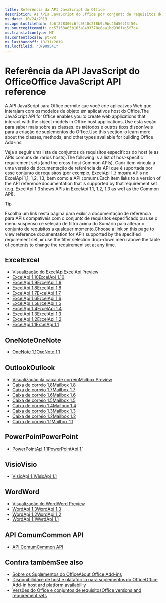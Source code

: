 ```yaml
---
title: Referência da API JavaScript do Office
description: As APIs JavaScript do Office por conjunto de requisitos de host
ms.date: 10/24/2019
ms.openlocfilehash: fb6f228306c6fc5840c2f8b9c9bc46d56b43f50c
ms.sourcegitcommit: dc57153a05b103a8493370c8aa1bd936f4d5f7c4
ms.translationtype: MT
ms.contentlocale: pt-BR
ms.lasthandoff: 10/31/2019
ms.locfileid: "37909541"
---
```

# <a name="office-javascript-api-reference"></a><span data-ttu-id="bcbea-103">Referência da API JavaScript do Office</span><span class="sxs-lookup"><span data-stu-id="bcbea-103">Office JavaScript API reference</span></span>

<span data-ttu-id="bcbea-104">A API JavaScript para Office permite que você crie aplicativos Web que interajam com os modelos de objeto em aplicativos host do Office.</span><span class="sxs-lookup"><span data-stu-id="bcbea-104">The JavaScript API for Office enables you to create web applications that interact with the object models in Office host applications.</span></span> <span data-ttu-id="bcbea-105">Use esta seção para saber mais sobre as classes, os métodos e outros tipos disponíveis para a criação de suplementos do Office.</span><span class="sxs-lookup"><span data-stu-id="bcbea-105">Use this section to learn more about the classes, methods, and other types available for building Office Add-ins.</span></span>

<span data-ttu-id="bcbea-106">Veja a seguir uma lista de conjuntos de requisitos específicos do host (e as APIs comuns de vários hosts).</span><span class="sxs-lookup"><span data-stu-id="bcbea-106">The following is a list of host-specific requirement sets (and the cross-host Common APIs).</span></span> <span data-ttu-id="bcbea-107">Cada item vincula a uma versão da documentação de referência da API que é suportada por esse conjunto de requisitos (por exemplo, ExcelApi 1,3 mostra APIs no ExcelApi 1,1, 1,2, 1,3, bem como a API comum).</span><span class="sxs-lookup"><span data-stu-id="bcbea-107">Each item links to a version of the API reference documentation that is supported by that requirement set (e.g. ExcelApi 1.3 shows APIs in ExcelApi 1.1, 1.2, 1.3 as well as the Common API).</span></span>

> [!TIP]
> <span data-ttu-id="bcbea-108">Escolha um link nesta página para exibir a documentação de referência para APIs compatíveis com o conjunto de requisitos especificado ou use o menu suspenso de seleção de filtro acima do Sumário para alterar o conjunto de requisitos a qualquer momento.</span><span class="sxs-lookup"><span data-stu-id="bcbea-108">Choose a link on this page to view reference documentation for APIs supported by the specified requirement set, or use the filter selection drop-down menu above the table of contents to change the requirement set at any time.</span></span>

## <a name="excel"></a><span data-ttu-id="bcbea-109">Excel</span><span class="sxs-lookup"><span data-stu-id="bcbea-109">Excel</span></span>

- [<span data-ttu-id="bcbea-110">Visualização do ExcelApi</span><span class="sxs-lookup"><span data-stu-id="bcbea-110">ExcelApi Preview</span></span>](/javascript/api/excel?view=excel-js-preview)
- [<span data-ttu-id="bcbea-111">ExcelApi 1.10</span><span class="sxs-lookup"><span data-stu-id="bcbea-111">ExcelApi 1.10</span></span>](/javascript/api/excel?view=excel-js-1.10)
- [<span data-ttu-id="bcbea-112">ExcelApi 1.9</span><span class="sxs-lookup"><span data-stu-id="bcbea-112">ExcelApi 1.9</span></span>](/javascript/api/excel?view=excel-js-1.9)
- [<span data-ttu-id="bcbea-113">ExcelApi 1.8</span><span class="sxs-lookup"><span data-stu-id="bcbea-113">ExcelApi 1.8</span></span>](/javascript/api/excel?view=excel-js-1.8)
- [<span data-ttu-id="bcbea-114">ExcelApi 1.7</span><span class="sxs-lookup"><span data-stu-id="bcbea-114">ExcelApi 1.7</span></span>](/javascript/api/excel?view=excel-js-1.7)
- [<span data-ttu-id="bcbea-115">ExcelApi 1.6</span><span class="sxs-lookup"><span data-stu-id="bcbea-115">ExcelApi 1.6</span></span>](/javascript/api/excel?view=excel-js-1.6)
- [<span data-ttu-id="bcbea-116">ExcelApi 1.5</span><span class="sxs-lookup"><span data-stu-id="bcbea-116">ExcelApi 1.5</span></span>](/javascript/api/excel?view=excel-js-1.5)
- [<span data-ttu-id="bcbea-117">ExcelApi 1.4</span><span class="sxs-lookup"><span data-stu-id="bcbea-117">ExcelApi 1.4</span></span>](/javascript/api/excel?view=excel-js-1.4)
- [<span data-ttu-id="bcbea-118">ExcelApi 1.3</span><span class="sxs-lookup"><span data-stu-id="bcbea-118">ExcelApi 1.3</span></span>](/javascript/api/excel?view=excel-js-1.3)
- [<span data-ttu-id="bcbea-119">ExcelApi 1.2</span><span class="sxs-lookup"><span data-stu-id="bcbea-119">ExcelApi 1.2</span></span>](/javascript/api/excel?view=excel-js-1.2)
- [<span data-ttu-id="bcbea-120">ExcelApi 1.1</span><span class="sxs-lookup"><span data-stu-id="bcbea-120">ExcelApi 1.1</span></span>](/javascript/api/excel?view=excel-js-1.1)

## <a name="onenote"></a><span data-ttu-id="bcbea-121">OneNote</span><span class="sxs-lookup"><span data-stu-id="bcbea-121">OneNote</span></span>

- [<span data-ttu-id="bcbea-122">OneNote 1,1</span><span class="sxs-lookup"><span data-stu-id="bcbea-122">OneNote 1.1</span></span>](/javascript/api/onenote?view=onenote-js-1.1)

## <a name="outlook"></a><span data-ttu-id="bcbea-123">Outlook</span><span class="sxs-lookup"><span data-stu-id="bcbea-123">Outlook</span></span>

- [<span data-ttu-id="bcbea-124">Visualização da caixa de correio</span><span class="sxs-lookup"><span data-stu-id="bcbea-124">Mailbox Preview</span></span>](/javascript/api/outlook?view=outlook-js-preview)
- [<span data-ttu-id="bcbea-125">Caixa de correio 1,8</span><span class="sxs-lookup"><span data-stu-id="bcbea-125">Mailbox 1.8</span></span>](/javascript/api/outlook?view=outlook-js-1.8)
- [<span data-ttu-id="bcbea-126">Caixa de correio 1.7</span><span class="sxs-lookup"><span data-stu-id="bcbea-126">Mailbox 1.7</span></span>](/javascript/api/outlook?view=outlook-js-1.7)
- [<span data-ttu-id="bcbea-127">Caixa de correio 1.6</span><span class="sxs-lookup"><span data-stu-id="bcbea-127">Mailbox 1.6</span></span>](/javascript/api/outlook?view=outlook-js-1.6)
- [<span data-ttu-id="bcbea-128">Caixa de correio 1.5</span><span class="sxs-lookup"><span data-stu-id="bcbea-128">Mailbox 1.5</span></span>](/javascript/api/outlook?view=outlook-js-1.5)
- [<span data-ttu-id="bcbea-129"> Caixa de correio 1.4</span><span class="sxs-lookup"><span data-stu-id="bcbea-129">Mailbox 1.4</span></span>](/javascript/api/outlook?view=outlook-js-1.4)
- [<span data-ttu-id="bcbea-130"> Caixa de correio 1.3</span><span class="sxs-lookup"><span data-stu-id="bcbea-130">Mailbox 1.3</span></span>](/javascript/api/outlook?view=outlook-js-1.3)
- [<span data-ttu-id="bcbea-131">Caixa de correio 1.2</span><span class="sxs-lookup"><span data-stu-id="bcbea-131">Mailbox 1.2</span></span>](/javascript/api/outlook?view=outlook-js-1.2)
- [<span data-ttu-id="bcbea-132"> Caixa de correio 1.1</span><span class="sxs-lookup"><span data-stu-id="bcbea-132">Mailbox 1.1</span></span>](/javascript/api/outlook?view=outlook-js-1.1)

## <a name="powerpoint"></a><span data-ttu-id="bcbea-133">PowerPoint</span><span class="sxs-lookup"><span data-stu-id="bcbea-133">PowerPoint</span></span>

- [<span data-ttu-id="bcbea-134">PowerPointApi 1.1</span><span class="sxs-lookup"><span data-stu-id="bcbea-134">PowerPointApi 1.1</span></span>](/javascript/api/powerpoint?view=powerpoint-js-1.1)

## <a name="visio"></a><span data-ttu-id="bcbea-135">Visio</span><span class="sxs-lookup"><span data-stu-id="bcbea-135">Visio</span></span>

- [<span data-ttu-id="bcbea-136">VisioApi 1,1</span><span class="sxs-lookup"><span data-stu-id="bcbea-136">VisioApi 1.1</span></span>](/javascript/api/visio?view=visio-js-1.1)

## <a name="word"></a><span data-ttu-id="bcbea-137">Word</span><span class="sxs-lookup"><span data-stu-id="bcbea-137">Word</span></span>

- [<span data-ttu-id="bcbea-138">Visualização do Word</span><span class="sxs-lookup"><span data-stu-id="bcbea-138">Word Preview</span></span>](/javascript/api/word?view=word-js-preview)
- [<span data-ttu-id="bcbea-139">WordApi 1.3</span><span class="sxs-lookup"><span data-stu-id="bcbea-139">WordApi 1.3</span></span>](/javascript/api/word?view=word-js-1.3)
- [<span data-ttu-id="bcbea-140">WordApi 1.2</span><span class="sxs-lookup"><span data-stu-id="bcbea-140">WordApi 1.2</span></span>](/javascript/api/word?view=word-js-1.2)
- [<span data-ttu-id="bcbea-141">WordApi 1.1</span><span class="sxs-lookup"><span data-stu-id="bcbea-141">WordApi 1.1</span></span>](/javascript/api/word?view=word-js-1.1)

## <a name="common-api"></a><span data-ttu-id="bcbea-142">API Comum</span><span class="sxs-lookup"><span data-stu-id="bcbea-142">Common API</span></span>

- [<span data-ttu-id="bcbea-143">API Comum</span><span class="sxs-lookup"><span data-stu-id="bcbea-143">Common API</span></span>](/javascript/api/office?view=common-js)

## <a name="see-also"></a><span data-ttu-id="bcbea-144">Confira também</span><span class="sxs-lookup"><span data-stu-id="bcbea-144">See also</span></span>

- [<span data-ttu-id="bcbea-145">Sobre os Suplementos do Office</span><span class="sxs-lookup"><span data-stu-id="bcbea-145">About Office Add-ins</span></span>](/office/dev/add-ins/overview)
- [<span data-ttu-id="bcbea-146">Disponibilidade de host e plataforma para suplementos do Office</span><span class="sxs-lookup"><span data-stu-id="bcbea-146">Office Add-in host and platform availability</span></span>](/office/dev/add-ins/overview/office-add-in-availability)
- [<span data-ttu-id="bcbea-147">Versões do Office e conjuntos de requisitos</span><span class="sxs-lookup"><span data-stu-id="bcbea-147">Office versions and requirement sets</span></span>](/office/dev/add-ins/develop/office-versions-and-requirement-sets)
